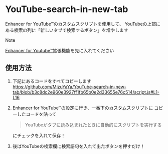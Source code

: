 # YouTube-search-in-new-tab
Enhancer for YouTube™のカスタムスクリプトを使用して、
YouTubeの上部にある検索の列に「新しいタブで検索するボタン」を増やします

> [!NOTE]
> [Enhancer for Youtube™](https://chromewebstore.google.com/detail/enhancer-for-youtube/ponfpcnoihfmfllpaingbgckeeldkhle)拡張機能を先に入れてください

## 使用方法
1. 下記にあるコードをすべてコピーします
https://github.com/MizuYaYa/YouTube-search-in-new-tab/blob/b3c8dc2e960e3927ff1fb65b0e2d33655e76c514/script.js#L1-L16

2. Enhancer for YouTube™の設定に行き、一番下のカスタムスクリプトに
   コピーしたコードを貼って
   > YouTubeがタブに読み込まれたときに自動的にスクリプトを実行する
   
   にチェックを入れて保存！
3. 後はYouTubeの検索欄に検索語句を入れて出たボタンを押すだけ！
